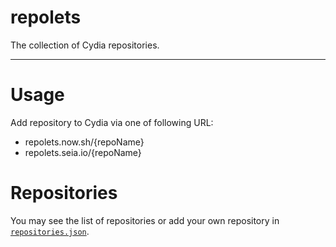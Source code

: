 # repolets

The collection of Cydia repositories.

----

# Usage

Add repository to Cydia via one of following URL:

- repolets.now.sh/{repoName}
- repolets.seia.io/{repoName}

# Repositories

You may see the list of repositories or add your own repository in [`repositories.json`](/repositories.json).
